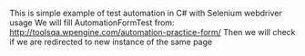 This is simple example of test automation in C# with Selenium webdriver usage
We will fill AutomationFormTest from: http://toolsqa.wpengine.com/automation-practice-form/
Then we will check if we are redirected to new instance of the same page